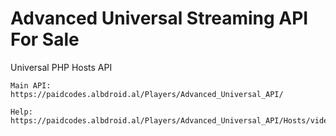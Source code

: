 # Advanced Universal Streaming API For Sale
Universal PHP Hosts API


    Main API:  https://paidcodes.albdroid.al/Players/Advanced_Universal_API/

    Help: https://paidcodes.albdroid.al/Players/Advanced_Universal_API/Hosts/video/
